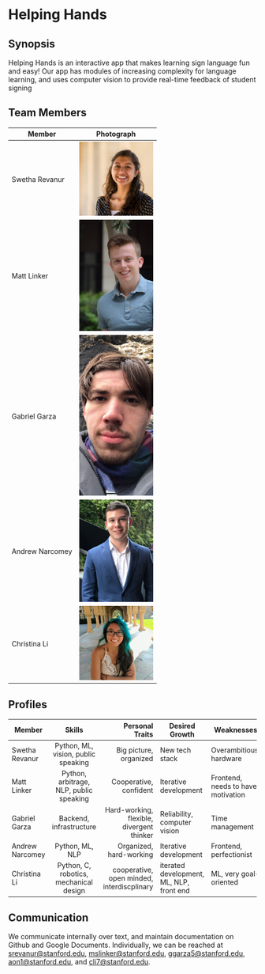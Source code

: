 # Helping Hands

## Synopsis
Helping Hands is an interactive app that makes learning sign language fun and easy! Our app has modules of increasing complexity for language learning, and uses computer vision to provide real-time feedback of student signing

## Team Members

Member | Photograph
--- | ---
Swetha Revanur | <img src="images/swetha.png" alt="Swetha Revanur" title="Swetha Revanur" width="150">
Matt Linker | <img src="images/matt.jpg" alt="Matt Linker" title="Matt Linker" width="150">
Gabriel Garza | <img src="images/gabriel.jpeg" alt="Gabriel Garza" title="Gabriel Garza" width="150">
Andrew Narcomey | <img src="images/andrew.jpeg" alt="Andrew Narcomey" title="Andrew Narcomey" width="150">
Christina Li | <img src="images/tina.jpg" alt="Christina Li" title="Christina Li" width="150">

## Profiles
| Member        | Skills           | Personal Traits  | Desired Growth | Weaknesses 
| ------------- |:-------------:| -----:|---|---
| Swetha Revanur | Python, ML, vision, public speaking | Big picture, organized | New tech stack | Overambitious, hardware
| Matt Linker | Python, arbitrage, NLP, public speaking | Cooperative, confident | Iterative development | Frontend, needs to have motivation
| Gabriel Garza | Backend, infrastructure | Hard-working, flexible, divergent thinker | Reliability, computer vision | Time management
| Andrew Narcomey | Python, ML, NLP | Organized, hard-working | Iterative development | Frontend, perfectionist
| Christina Li | Python, C, robotics, mechanical design | cooperative, open minded, interdiscplinary | iterated development, ML, NLP, front end | ML, very goal-oriented

## Communication
We communicate internally over text, and maintain documentation on Github and Google Documents. Individually, we can be reached at srevanur@stanford.edu, mslinker@stanford.edu, ggarza5@stanford.edu, aon1@stanford.edu, and cli7@stanford.edu.
